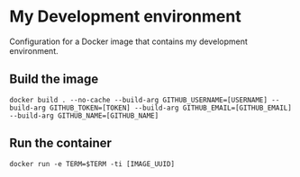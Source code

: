 # My Development environment

Configuration for a Docker image that contains my development environment.

## Build the image

```
docker build . --no-cache --build-arg GITHUB_USERNAME=[USERNAME] --build-arg GITHUB_TOKEN=[TOKEN] --build-arg GITHUB_EMAIL=[GITHUB_EMAIL] --build-arg GITHUB_NAME=[GITHUB_NAME]
```

## Run the container

```
docker run -e TERM=$TERM -ti [IMAGE_UUID]
```
